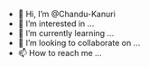 - 👋 Hi, I’m @Chandu-Kanuri
- 👀 I’m interested in ...
- 🌱 I’m currently learning ...
- 💞️ I’m looking to collaborate on ...
- 📫 How to reach me ...

<!---
Chandu-Kanuri/Chandu-Kanuri is a ✨ special ✨ repository because its `README.md` (this file) appears on your GitHub profile.
You can click the Preview link to take a look at your changes.
--->
